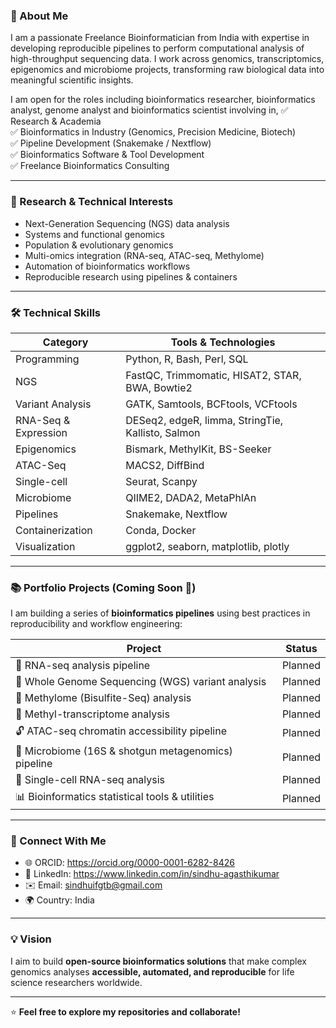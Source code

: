 ### 🔬 About Me
I am a passionate Freelance Bioinformatician from India with expertise in developing reproducible pipelines to perform computational analysis of high-throughput sequencing data. I work across genomics, transcriptomics, epigenomics and microbiome projects, transforming raw biological data into meaningful scientific insights.

I am open for the roles including bioinformatics researcher, bioinformatics analyst, genome analyst and bioinformatics scientist involving in,
✅ Research & Academia  
✅ Bioinformatics in Industry (Genomics, Precision Medicine, Biotech)  
✅ Pipeline Development (Snakemake / Nextflow)  
✅ Bioinformatics Software & Tool Development  
✅ Freelance Bioinformatics Consulting  

---

### 🧬 Research & Technical Interests
- Next-Generation Sequencing (NGS) data analysis
- Systems and functional genomics
- Population & evolutionary genomics
- Multi-omics integration (RNA-seq, ATAC-seq, Methylome)
- Automation of bioinformatics workflows
- Reproducible research using pipelines & containers

---

### 🛠️ Technical Skills
| Category | Tools & Technologies |
|----------|----------------------|
| Programming | Python, R, Bash, Perl, SQL |
| NGS | FastQC, Trimmomatic, HISAT2, STAR, BWA, Bowtie2 |
| Variant Analysis | GATK, Samtools, BCFtools, VCFtools |
| RNA-Seq & Expression | DESeq2, edgeR, limma, StringTie, Kallisto, Salmon |
| Epigenomics | Bismark, MethylKit, BS-Seeker |
| ATAC-Seq | MACS2, DiffBind |
| Single-cell | Seurat, Scanpy |
| Microbiome | QIIME2, DADA2, MetaPhlAn |
| Pipelines | Snakemake, Nextflow |
| Containerization | Conda, Docker |
| Visualization | ggplot2, seaborn, matplotlib, plotly |

---

### 📚 Portfolio Projects (Coming Soon 🚀)
I am building a series of **bioinformatics pipelines** using best practices in reproducibility and workflow engineering:

| Project | Status |
|---------|--------|
| 🔬 RNA-seq analysis pipeline | Planned |
| 🧬 Whole Genome Sequencing (WGS) variant analysis | Planned |
| 🌿 Methylome (Bisulfite-Seq) analysis | Planned |
| 🧬 Methyl-transcriptome analysis | Planned |
| 🔓 ATAC-seq chromatin accessibility pipeline | Planned |
| 🧫 Microbiome (16S & shotgun metagenomics) pipeline | Planned |
| 🧪 Single-cell RNA-seq analysis | Planned |
| 📊 Bioinformatics statistical tools & utilities | Planned |

---

### 🔗 Connect With Me
- 🌐 ORCID: https://orcid.org/0000-0001-6282-8426  
- 💼 LinkedIn: https://www.linkedin.com/in/sindhu-agasthikumar  
- ✉️ Email: sindhuifgtb@gmail.com 
- 🌍 Country: India  

---

### 💡 Vision
I aim to build **open-source bioinformatics solutions** that make complex genomics analyses **accessible, automated, and reproducible** for life science researchers worldwide.

---

⭐ **Feel free to explore my repositories and collaborate!**  
